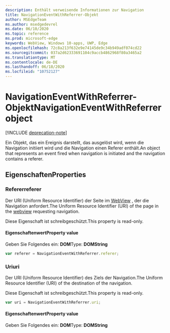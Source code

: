 ```yaml
---
description: Enthält verweisende Informationen zur Navigation
title: NavigationEventWithReferrer-Objekt
author: MSEdgeTeam
ms.author: msedgedevrel
ms.date: 06/10/2020
ms.topic: reference
ms.prod: microsoft-edge
keywords: WebView, Windows 10-apps, UWP, Edge
ms.openlocfilehash: 72c8a213f632e9e74145de9c34b949adf074cd22
ms.sourcegitcommit: 037a2d62333691104c9accb4862968f80a3465a2
ms.translationtype: MT
ms.contentlocale: de-DE
ms.lasthandoff: 06/18/2020
ms.locfileid: "10752127"
---
```

# <span data-ttu-id="84b8b-104">NavigationEventWithReferrer-Objekt</span><span class="sxs-lookup"><span data-stu-id="84b8b-104">NavigationEventWithReferrer object</span></span>  

[!INCLUDE [deprecation-note](../includes/deprecation-note.md)]  

<span data-ttu-id="84b8b-105">Ein Objekt, das ein Ereignis darstellt, das ausgelöst wird, wenn die Navigation initiiert wird und die Navigation einen Referer enthält.</span><span class="sxs-lookup"><span data-stu-id="84b8b-105">An object that represents an event fired when navigation is initiated and the navigation contains a referer.</span></span>  

## <span data-ttu-id="84b8b-106">Eigenschaften</span><span class="sxs-lookup"><span data-stu-id="84b8b-106">Properties</span></span>  

### <span data-ttu-id="84b8b-107">Referer</span><span class="sxs-lookup"><span data-stu-id="84b8b-107">referer</span></span>

<span data-ttu-id="84b8b-108">Der URI (Uniform Resource Identifier) der Seite im [WebView](../webview.md) , der die Navigation anfordert.</span><span class="sxs-lookup"><span data-stu-id="84b8b-108">The Uniform Resource Identifier (URI) of the page in the [webview](../webview.md) requesting navigation.</span></span>  

<span data-ttu-id="84b8b-109">Diese Eigenschaft ist schreibgeschützt.</span><span class="sxs-lookup"><span data-stu-id="84b8b-109">This property is read-only.</span></span>  

#### <span data-ttu-id="84b8b-110">Eigenschaftenwert</span><span class="sxs-lookup"><span data-stu-id="84b8b-110">Property value</span></span>  

<span data-ttu-id="84b8b-111">Geben Sie Folgendes ein: **DOM**</span><span class="sxs-lookup"><span data-stu-id="84b8b-111">Type: **DOMString**</span></span>  

```javascript
var referer = NavigationEventWithReferrer.referer;
```  

### <span data-ttu-id="84b8b-112">Uri</span><span class="sxs-lookup"><span data-stu-id="84b8b-112">uri</span></span>  

<span data-ttu-id="84b8b-113">Der URI (Uniform Resource Identifier) des Ziels der Navigation.</span><span class="sxs-lookup"><span data-stu-id="84b8b-113">The Uniform Resource Identifier (URI) of the destination of the navigation.</span></span>  

<span data-ttu-id="84b8b-114">Diese Eigenschaft ist schreibgeschützt.</span><span class="sxs-lookup"><span data-stu-id="84b8b-114">This property is read-only.</span></span>  

```javascript
var uri = NavigationEventWithReferrer.uri;
```  

#### <span data-ttu-id="84b8b-115">Eigenschaftenwert</span><span class="sxs-lookup"><span data-stu-id="84b8b-115">Property value</span></span>  

<span data-ttu-id="84b8b-116">Geben Sie Folgendes ein: **DOM**</span><span class="sxs-lookup"><span data-stu-id="84b8b-116">Type: **DOMString**</span></span>  
